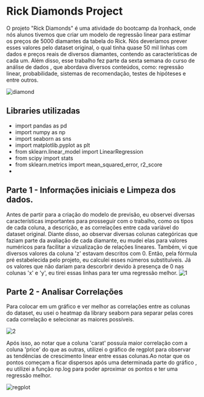 # Rick Diamonds Project
O projeto "Rick Diamonds" é uma atividade do bootcamp da Ironhack, onde nós alunos tivemos que criar um modelo de regressão linear para estimar os preços de 5000 diamantes da tabela do Rick.
Nós deveríamos prever esses valores pelo dataset original, o qual tinha quase 50 mil linhas com dados e preços reais de diversos diamantes, contendo as características de cada um. Além disso,
esse trabalho fez parte da sexta semana do curso de análise de dados , que abordava diversos conteúdos, como: regressão linear, probabilidade, sistemas de recomendação, testes de hipóteses e entre outros.

![diamond](https://user-images.githubusercontent.com/80002453/116827209-422e1280-ab6e-11eb-880d-424dce58d2ea.jpg)

## Libraries utilizadas
* import pandas as pd 
* import numpy as np
* import seaborn as sns
* import matplotlib.pyplot as plt
* from sklearn.linear_model import LinearRegression
* from scipy import stats
* from sklearn.metrics import mean_squared_error, r2_score
* 
## Parte 1 - Informações iniciais e Limpeza dos dados.
Antes de partir para a criação do modelo de previsão, eu observei diversas características importantes para prosseguir com o trabalho, como os tipos de cada coluna, a descrição, e as correlações entre cada
variável do dataset original. Diante disso, ao observar diversas colunas categóricas que faziam parte da avaliação de cada diamante, eu mudei elas para valores numéricos para facilitar a vizualização de
relações lineares. Também, vi que diversos valores da coluna 'z' estavam descritos com 0. Então, pela fórmula pré estabelecida pelo projeto, eu calculei esses números substituíveis. Já os valores que não
dariam para descorbrir devido à presença de 0 nas colunas 'x' e 'y', eu tirei essas linhas para ter uma regressão melhor.
![1](https://user-images.githubusercontent.com/80002453/116827157-0a26cf80-ab6e-11eb-933c-1b479fe6e746.png)
## Parte 2 - Analisar Correlações
Para colocar em um gráfico e ver melhor as correlações entre as colunas do dataset, eu usei o heatmap da library seaborn para separar pelas cores cada correlação e selecionar as maiores possíveis.

![2](https://user-images.githubusercontent.com/80002453/116827519-ad2c1900-ab6f-11eb-8895-8fa8a758aad5.png)

Após isso, ao notar que a coluna 'carat' possuía maior correlação com a coluna 'price' do que as outras, utilizei o gráfico de regplot para observar as tendências de crescimento linear entre essas colunas.Ao notar que os pontos
começam a ficar dispersos após uma determinada parte do gráfico , eu utilizei a função np.log para poder aproximar os pontos e ter uma regressão melhor.

![regplot](https://user-images.githubusercontent.com/80002453/116827299-a355e600-ab6e-11eb-94db-34adc856e350.png)
